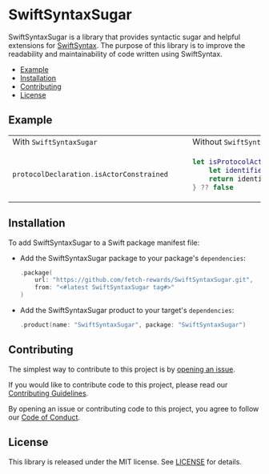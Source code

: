 # SwiftSyntaxSugar

SwiftSyntaxSugar is a library that provides syntactic sugar and helpful extensions for [SwiftSyntax](https://github.com/swiftlang/swift-syntax). The purpose of this library is to improve the readability and maintainability of code written using SwiftSyntax.

- [Example](#example)
- [Installation](#installation)
- [Contributing](#contributing)
- [License](#license)

## Example

<table style="width: 100%; table-layout: fixed;">
<tr>
<td> With <code>SwiftSyntaxSugar</code> </td>
<td> Without <code>SwiftSyntaxSugar</code> </td> 
</tr>
<tr>
<td style="width: 50%;">
  
```swift
protocolDeclaration.isActorConstrained    
```

</td>
<td style="width: 50%;">
  
```swift
let isProtocolActorConstrained = protocolDeclaration.inheritanceClause?.inheritedTypes.contains { inheritedType in    
    let identifierType = inheritedType.type.as(IdentifierTypeSyntax.self)
    return identifierType.name.tokenKind == .identifier("Actor")
} ?? false
```

</td>
</tr>
</table>

## Installation

To add SwiftSyntaxSugar to a Swift package manifest file:
- Add the SwiftSyntaxSugar package to your package's `dependencies`:
  ```swift
  .package(
      url: "https://github.com/fetch-rewards/SwiftSyntaxSugar.git",
      from: "<#latest SwiftSyntaxSugar tag#>"
  )
  ```
- Add the SwiftSyntaxSugar product to your target's `dependencies`:
  ```swift
  .product(name: "SwiftSyntaxSugar", package: "SwiftSyntaxSugar")
  ```

## Contributing

The simplest way to contribute to this project is by [opening an issue](https://github.com/fetch-rewards/SwiftSyntaxSugar/issues/new).

If you would like to contribute code to this project, please read our [Contributing Guidelines](https://github.com/fetch-rewards/SwiftSyntaxSugar/blob/main/CONTRIBUTING.md).

By opening an issue or contributing code to this project, you agree to follow our [Code of Conduct](https://github.com/fetch-rewards/SwiftSyntaxSugar/blob/main/CODE_OF_CONDUCT.md).

## License

This library is released under the MIT license. See [LICENSE](https://github.com/fetch-rewards/SwiftSyntaxSugar/blob/main/LICENSE) for details.
